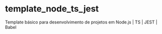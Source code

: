 # template_node_ts_jest
Template básico para desenvolvimento de projetos em Node.js | TS | JEST | Babel
